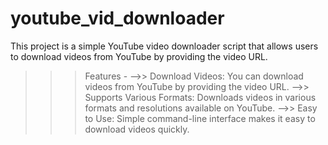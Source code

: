 # youtube_vid_downloader

This project is a simple YouTube video downloader script that allows users to download videos from YouTube by providing the video URL.

>>> Features -
-->> Download Videos: You can download videos from YouTube by providing the video URL.
-->> Supports Various Formats: Downloads videos in various formats and resolutions available on YouTube.
-->> Easy to Use: Simple command-line interface makes it easy to download videos quickly.

